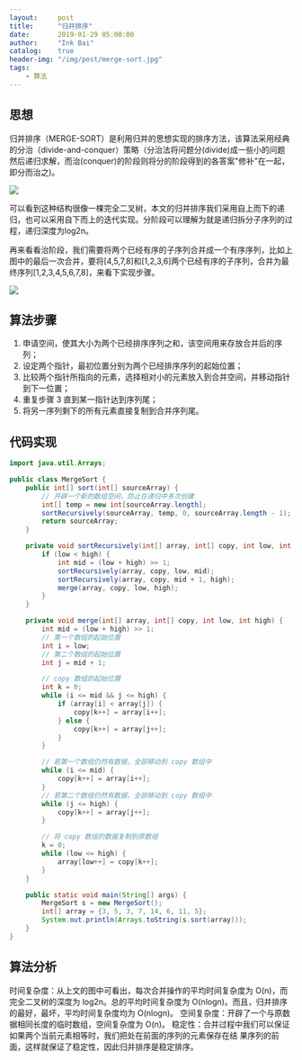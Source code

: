 ```yaml
---
layout:     post
title:      "归并排序"
date:       2019-01-29 05:00:00
author:     "Ink Bai"
catalog:    true
header-img: "/img/post/merge-sort.jpg"
tags:
    - 算法
---
```


## 思想
归并排序（MERGE-SORT）是利用归并的思想实现的排序方法，该算法采用经典的分治（divide-and-conquer）策略（分治法将问题分(divide)成一些小的问题然后递归求解，而治(conquer)的阶段则将分的阶段得到的各答案"修补"在一起，即分而治之)。

![](/img/content/merge-sort1.png)

可以看到这种结构很像一棵完全二叉树，本文的归并排序我们采用自上而下的递归，也可以采用自下而上的迭代实现。分阶段可以理解为就是递归拆分子序列的过程，递归深度为log2n。

再来看看治阶段，我们需要将两个已经有序的子序列合并成一个有序序列，比如上图中的最后一次合并，要将[4,5,7,8]和[1,2,3,6]两个已经有序的子序列，合并为最终序列[1,2,3,4,5,6,7,8]，来看下实现步骤。

![](/img/content/merge-sort2.png)

## 算法步骤

1. 申请空间，使其大小为两个已经排序序列之和，该空间用来存放合并后的序列；
2. 设定两个指针，最初位置分别为两个已经排序序列的起始位置；
3. 比较两个指针所指向的元素，选择相对小的元素放入到合并空间，并移动指针到下一位置；
4. 重复步骤 3 直到某一指针达到序列尾；
5. 将另一序列剩下的所有元素直接复制到合并序列尾。

## 代码实现

```java
import java.util.Arrays;

public class MergeSort {
    public int[] sort(int[] sourceArray) {
        // 开辟一个新的数组空间，防止在递归中多次创建
        int[] temp = new int[sourceArray.length];
        sortRecursively(sourceArray, temp, 0, sourceArray.length - 1);
        return sourceArray;
    }

    private void sortRecursively(int[] array, int[] copy, int low, int high) {
        if (low < high) {
            int mid = (low + high) >> 1;
            sortRecursively(array, copy, low, mid);
            sortRecursively(array, copy, mid + 1, high);
            merge(array, copy, low, high);
        }
    }

    private void merge(int[] array, int[] copy, int low, int high) {
        int mid = (low + high) >> 1;
        // 第一个数组的起始位置
        int i = low;
        // 第二个数组的起始位置
        int j = mid + 1;

        // copy 数组的起始位置
        int k = 0;
        while (i <= mid && j <= high) {
            if (array[i] < array[j]) {
                copy[k++] = array[i++];
            } else {
                copy[k++] = array[j++];
            }
        }

        // 若第一个数组仍然有数据，全部移动到 copy 数组中
        while (i <= mid) {
            copy[k++] = array[i++];
        }
        // 若第二个数组仍然有数据，全部移动到 copy 数组中
        while (j <= high) {
            copy[k++] = array[j++];
        }

        // 将 copy 数组的数据复制到原数组
        k = 0;
        while (low <= high) {
            array[low++] = copy[k++];
        }
    }

    public static void main(String[] args) {
        MergeSort s = new MergeSort();
        int[] array = {3, 5, 3, 7, 14, 6, 11, 5};
        System.out.println(Arrays.toString(s.sort(array)));
    }
}
```

## 算法分析
时间复杂度：从上文的图中可看出，每次合并操作的平均时间复杂度为 O(n)，而完全二叉树的深度为 log2n。总的平均时间复杂度为 O(nlogn)。而且，归并排序的最好，最坏，平均时间复杂度均为 O(nlogn)。
空间复杂度：开辟了一个与原数据相同长度的临时数组，空间复杂度为 O(n)。
稳定性：合并过程中我们可以保证如果两个当前元素相等时，我们把处在前面的序列的元素保存在结 果序列的前面，这样就保证了稳定性，因此归并排序是稳定排序。
